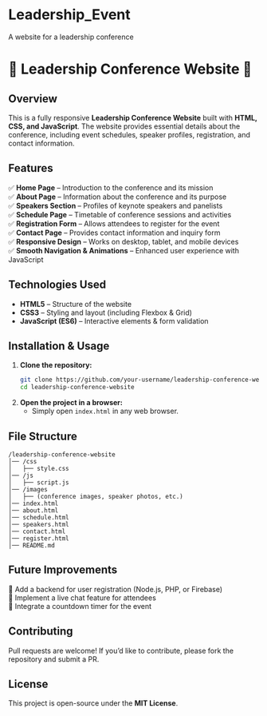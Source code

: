 # Leadership_Event
A website for a leadership conference
# 🌟 Leadership Conference Website 🌟  

## **Overview**  
This is a fully responsive **Leadership Conference Website** built with **HTML, CSS, and JavaScript**. The website provides essential details about the conference, including event schedules, speaker profiles, registration, and contact information.  

## **Features**  
✅ **Home Page** – Introduction to the conference and its mission  
✅ **About Page** – Information about the conference and its purpose  
✅ **Speakers Section** – Profiles of keynote speakers and panelists  
✅ **Schedule Page** – Timetable of conference sessions and activities  
✅ **Registration Form** – Allows attendees to register for the event  
✅ **Contact Page** – Provides contact information and inquiry form  
✅ **Responsive Design** – Works on desktop, tablet, and mobile devices  
✅ **Smooth Navigation & Animations** – Enhanced user experience with JavaScript  

## **Technologies Used**  
- **HTML5** – Structure of the website  
- **CSS3** – Styling and layout (including Flexbox & Grid)  
- **JavaScript (ES6)** – Interactive elements & form validation  

## **Installation & Usage**  
1. **Clone the repository:**  
   ```bash
   git clone https://github.com/your-username/leadership-conference-website.git
   cd leadership-conference-website
   ```  
2. **Open the project in a browser:**  
   - Simply open `index.html` in any web browser.  

## **File Structure**  
```
/leadership-conference-website  
│── /css  
│   ├── style.css  
│── /js  
│   ├── script.js  
│── /images  
│   ├── (conference images, speaker photos, etc.)  
│── index.html  
│── about.html  
│── schedule.html  
│── speakers.html  
│── contact.html  
│── register.html  
│── README.md  
```  

## **Future Improvements**  
🚀 Add a backend for user registration (Node.js, PHP, or Firebase)  
🚀 Implement a live chat feature for attendees  
🚀 Integrate a countdown timer for the event  

## **Contributing**  
Pull requests are welcome! If you’d like to contribute, please fork the repository and submit a PR.  

## **License**  
This project is open-source under the **MIT License**.  
